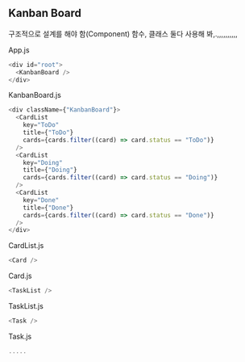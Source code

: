 ## Kanban Board

구조적으로 설계를 해야 함(Component)
함수, 클래스 둘다 사용해 봐,.,,,,,,,,,,

App.js

```javascript
<div id="root">
  <KanbanBoard />
</div>
```

KanbanBoard.js

```javascript
<div className={"KanbanBoard"}>
  <CardList
    key="ToDo"
    title={"ToDo"}
    cards={cards.filter((card) => card.status == "ToDo")}
  />
  <CardList
    key="Doing"
    title={"Doing"}
    cards={cards.filter((card) => card.status == "Doing")}
  />
  <CardList
    key="Done"
    title={"Done"}
    cards={cards.filter((card) => card.status == "Done")}
  />
</div>
```

CardList.js

```javascript
<Card />
```

Card.js

```javascript
<TaskList />
```

TaskList.js

```javascript
<Task />
```

Task.js

```javascript
.....
```
